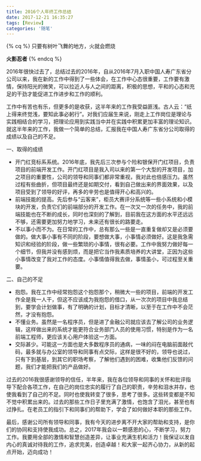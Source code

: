 ```yaml
---
title: 2016个人年终工作总结
date: 2017-12-21 16:35:27
tags: [Review]
categories: '随笔'
---
```




{% cq %}
只要有树叶飞舞的地方，火就会燃烧  

**火影忍者**
{% endcq %}


<!-- more -->



2016年很快过去了，总结过去的2016年，自从2016年7月入职中国人寿广东省分公司以来，我在新的工作中得到了一些体会，在工作中心态很重要，工作要有激情，保持阳光的微笑，可以拉近人与人之间的距离，积极的思想，平和的心态和充足的干劲才能促进工作进步和工作的顺利。  

工作中有苦也有乐，但更多的是收获，这半年来的工作我受益匪浅。古人云：“纸上得来终觉浅，要知此事必躬行”。对我们应届生来说，刚走上工作岗位是理论与实践相结合的学习，把理论应用到实践当中并在实践中积累更加丰富的理论知识。就这半年来的工作，我做一个简单的总结，汇报我在中国人寿广东省分公司取得的成绩以及自己的不足。  

一、取得的成绩  
- 开门红竞标系系统。2016年底，我先后三次参与个险和银保开门红项目，负责项目的前端开发工作。开门红项目是我入司以来的第一个大型的开发项目，加之项目的重要性，公司的领导和同事们都非常重视，我对此也倍感压力。虽然过程有些曲折，但项目最终还是如期交付，看到自己做出来的界面效果，以及项目受到了领导的好评，再多的辛劳也是值得开心和高兴的。  
- 前端技能的提高。先后参与“云客来”，柜员大赛评分系统等一些小系统和小模块的开发，负责它们的前端部分的开发工作。在一次又一次的任务中，我的前端技能也在不断的成长，同时也深刻的了解到，目前我在这方面的水平还远远不够，还需要更加努力地学习，未来还有很长的路要走。  
- 不以事小而不为。在日常的工作中，总有那么一些是一直重复做却又是必须要做的。做大事小事有不同的阶段，要想做大事，小事情必须做好。这是我急需知识和经验的阶段，做一些繁琐的小事情，很有必要。工作中我努力做好每一个细节，但我并没有感到烦，而是把它当作我素质培养的大讲堂，正因为这些小事情改变了我对工作的态度。小事情值得我去做，事情虽小，可过程至关重要。  

二、自己的不足  
- 抱怨。我在工作中经常抱怨这个抱怨那个，稍微大一些的项目，前端的开发工作全是我一人干，但这不应该成为我抱怨的借口，从一次次的项目中我总结到，要学会计划做事，有了明确的计划，目标才清晰，以至于在工作中不会茫然，才没有抱怨。  
- 不懂业务。虽然是一名程序员，但是进了金融公司就应该去了解公司的业务逻辑，这样做出来的系统才能更符合业务部门人员的使用习惯，特别是作为一名前端工程师，更应该关心用户体验这一方面。  
- 交际甚少。可能这一方面也是大多数程序员的通病，一味的闷在电脑前面敲代码，最多就与办公室的领导和同事有点交际，这样是很不好的，领导也说过，只有下到基层，到其它的职场考察，了解他们遇到的困难，收集他们反馈的问题，我们才能把我们的产品做好。  

过去的2016我很感谢领导的信任，半年来，我在各位领导和同事的关怀和批评指导下配合各项工作，在自己的岗位忠实的履行了自己的职责，辛劳和泪水并存，也使我看到了自己的不足。同时也使我转变了很多，思考了很多。这些转变都是不知不觉中积累出来的。过去的那些工作日子里充满了激情，也饱含了泪光，甚至也有过挣扎。在老员工的指引下和同事们的帮助下，学会了如何做好本职的那些工作。  

最后，感谢公司所有领导和同事，我有今天的进步离不开大家的帮助和支持，是你们的协同和支持使我成功。总之，2017年我会以一颗感恩的心，不断学习，努力工作。我要用全部的激情和智慧创造差异，让事业充满生机和活力！我保证以发自内心的真诚对待我的工作，追求完美，创造卓越！和大家一起齐心协力，从新的起点开始，迈向成功！  

